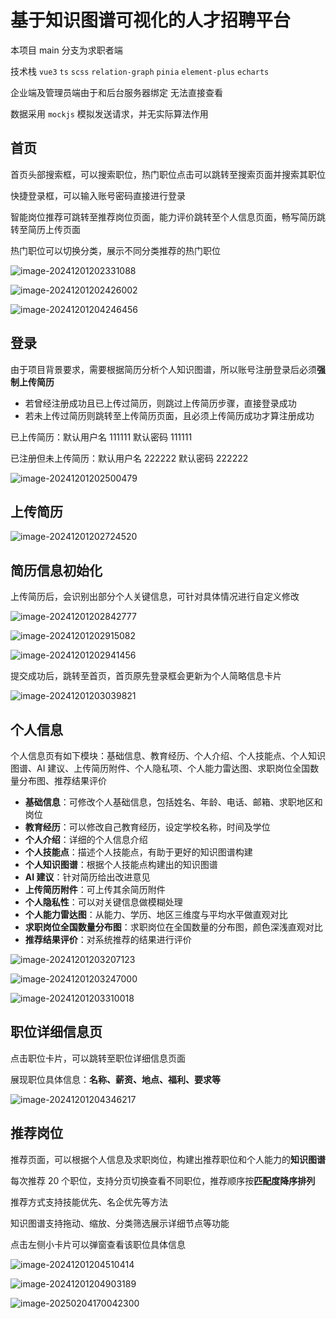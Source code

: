 # 基于知识图谱可视化的人才招聘平台

本项目 main 分支为求职者端

技术栈 `vue3` `ts` `scss` `relation-graph` `pinia` `element-plus` `echarts`

企业端及管理员端由于和后台服务器绑定 无法直接查看

数据采用 `mockjs` 模拟发送请求，并无实际算法作用

## 首页

首页头部搜索框，可以搜索职位，热门职位点击可以跳转至搜索页面并搜索其职位

快捷登录框，可以输入账号密码直接进行登录

智能岗位推荐可跳转至推荐岗位页面，能力评价跳转至个人信息页面，畅写简历跳转至简历上传页面

热门职位可以切换分类，展示不同分类推荐的热门职位

![image-20241201202331088](https://raw.githubusercontent.com/Areufm/TuChuang/main/img/202412012023780.webp)

![image-20241201202426002](https://raw.githubusercontent.com/Areufm/TuChuang/main/img/202412012024492.webp)

![image-20241201204246456](https://raw.githubusercontent.com/Areufm/TuChuang/main/img/202412012042939.webp)

## 登录

由于项目背景要求，需要根据简历分析个人知识图谱，所以账号注册登录后必须**强制上传简历**

- 若曾经注册成功且已上传过简历，则跳过上传简历步骤，直接登录成功
- 若未上传过简历则跳转至上传简历页面，且必须上传简历成功才算注册成功

已上传简历：默认用户名 111111 默认密码 111111

已注册但未上传简历：默认用户名 222222 默认密码 222222

![image-20241201202500479](https://raw.githubusercontent.com/Areufm/TuChuang/main/img/202412012025039.webp)

## 上传简历

![image-20241201202724520](https://raw.githubusercontent.com/Areufm/TuChuang/main/img/202412012027029.webp)

## 简历信息初始化

上传简历后，会识别出部分个人关键信息，可针对具体情况进行自定义修改

![image-20241201202842777](https://raw.githubusercontent.com/Areufm/TuChuang/main/img/202412012028672.webp)

![image-20241201202915082](https://raw.githubusercontent.com/Areufm/TuChuang/main/img/202412012029850.webp)

![image-20241201202941456](https://raw.githubusercontent.com/Areufm/TuChuang/main/img/202412012029173.webp)

提交成功后，跳转至首页，首页原先登录框会更新为个人简略信息卡片

![image-20241201203039821](https://raw.githubusercontent.com/Areufm/TuChuang/main/img/202412012030358.webp)

## 个人信息

个人信息页有如下模块：基础信息、教育经历、个人介绍、个人技能点、个人知识图谱、AI 建议、上传简历附件、个人隐私项、个人能力雷达图、求职岗位全国数量分布图、推荐结果评价

- **基础信息**：可修改个人基础信息，包括姓名、年龄、电话、邮箱、求职地区和岗位
- **教育经历**：可以修改自己教育经历，设定学校名称，时间及学位
- **个人介绍**：详细的个人信息介绍
- **个人技能点**：描述个人技能点，有助于更好的知识图谱构建
- **个人知识图谱**：根据个人技能点构建出的知识图谱
- **AI 建议**：针对简历给出改进意见
- **上传简历附件**：可上传其余简历附件
- **个人隐私性**：可以对关键信息做模糊处理
- **个人能力雷达图**：从能力、学历、地区三维度与平均水平做直观对比
- **求职岗位全国数量分布图**：求职岗位在全国数量的分布图，颜色深浅直观对比
- **推荐结果评价**：对系统推荐的结果进行评价

![image-20241201203207123](https://raw.githubusercontent.com/Areufm/TuChuang/main/img/202412012032578.webp)

![image-20241201203247000](https://raw.githubusercontent.com/Areufm/TuChuang/main/img/202412012032774.webp)

![image-20241201203310018](https://raw.githubusercontent.com/Areufm/TuChuang/main/img/202412012033766.webp)

## 职位详细信息页

点击职位卡片，可以跳转至职位详细信息页面

展现职位具体信息：**名称、薪资、地点、福利、要求等**

![image-20241201204346217](https://raw.githubusercontent.com/Areufm/TuChuang/main/img/202412012043892.webp)

## 推荐岗位

推荐页面，可以根据个人信息及求职岗位，构建出推荐职位和个人能力的**知识图谱**

每次推荐 20 个职位，支持分页切换查看不同职位，推荐顺序按**匹配度降序排列**

推荐方式支持技能优先、名企优先等方法

知识图谱支持拖动、缩放、分类筛选展示详细节点等功能

点击左侧小卡片可以弹窗查看该职位具体信息

![image-20241201204510414](https://raw.githubusercontent.com/Areufm/TuChuang/main/img/202412012045925.webp)

![image-20241201204903189](https://raw.githubusercontent.com/Areufm/TuChuang/main/img/202412012049000.webp)

![image-20250204170042300](https://raw.githubusercontent.com/Areufm/TuChuang/main/img/202502041700979.webp)
